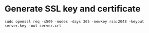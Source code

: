 # Generate SSL key and certificate
```
sudo openssl req -x509 -nodes -days 365 -newkey rsa:2048 -keyout server.key -out server.crt
```